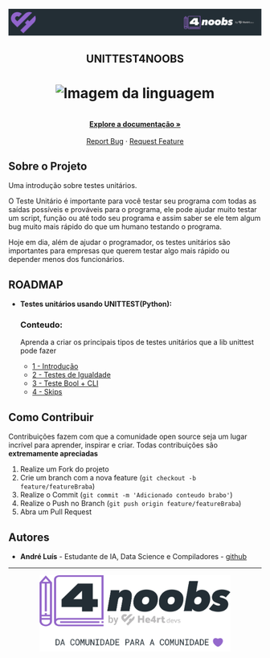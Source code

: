 <!-- Logo 4noobs -->

<p align="center">
  <a href="https://github.com/he4rt/4noobs" target="_blank">
    <img src="./header_4noobs.svg">
  </a>
</p>

<!-- Title -->

<p align="center">
  <h2 align="center">UNITTEST4NOOBS</h2>

  <h1 align="center"><img src="../.github/deno.svg" alt="Imagem da linguagem" width="120"></h1>
  
  <p align="center">
    <br />
    <a href="#ROADMAP"><strong>Explore a documentação »</strong></a>
    <br />
    <br />
    <a href="https://github.com/andreluispy/unittest4noobs/issues">Report Bug</a>
    ·
    <a href="https://github.com/andreluispy/unittest4noobs/issues">Request Feature</a>
  </p>
</p>
    
 <!-- ABOUT THE PROJECT -->

## Sobre o Projeto
 Uma introdução sobre testes unitários.
 
 O Teste Unitário é importante para você testar seu programa com todas as saídas possíveis e prováveis para o programa, ele pode ajudar muito testar um script, função ou até todo seu programa e assim saber se ele tem algum bug muito mais rápido do que um humano testando o programa.
 
 Hoje em dia, além de ajudar o programador, os testes unitários são importantes para empresas que querem testar algo mais rápido ou depender menos dos funcionários.

<!-- ROADMAP OF PROJECT -->

## ROADMAP

- **Testes unitários usando UNITTEST(Python):**

  ### Conteudo:

  Aprenda a criar os principais tipos de testes unitários que a lib unittest pode fazer

  - [1 - Introdução](conteudo/unittest/1%20-%20Introdução.md)
  - [2 - Testes de Igualdade](conteudo/unittest/2%20-%20exemplos.md)
  - [3 - Teste Bool + CLI](conteudo/unittest/3%20-%20bool+cli.md)
  - [4 - Skips](conteudo/unittest/4%20-%20skips.md)
  
  
<!-- CONTRIBUTING -->

## Como Contribuir

Contribuições fazem com que a comunidade open source seja um lugar incrível para aprender, inspirar e criar. Todas contribuições
são **extremamente apreciadas**

1. Realize um Fork do projeto
2. Crie um branch com a nova feature (`git checkout -b feature/featureBraba`)
3. Realize o Commit (`git commit -m 'Adicionado conteudo brabo'`)
4. Realize o Push no Branch (`git push origin feature/featureBraba`)
5. Abra um Pull Request

## Autores

- **André Luís** - Estudante de IA, Data Science e Compiladores - [github](https://github.com/andreluispy)

---

<p align="center">
  <a href="https://github.com/he4rt/4noobs" target="_blank">
    <img src="./footer_4noobs.svg" width="380">
  </a>
</p>
